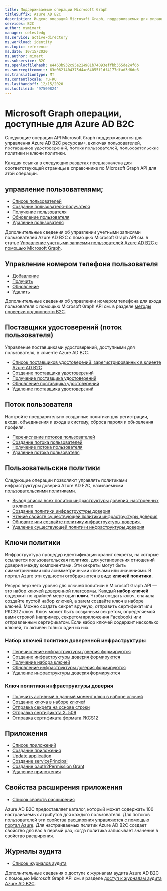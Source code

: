 ```yaml
---
title: Поддерживаемые операции Microsoft Graph
titleSuffix: Azure AD B2C
description: Индекс операций Microsoft Graph, поддерживаемых для управления Azure AD B2C ресурсами, включая пользователей, потоки пользователей, поставщики удостоверений, пользовательские политики, ключи политики и многое другое.
services: B2C
author: msmimart
manager: celestedg
ms.service: active-directory
ms.workload: identity
ms.topic: reference
ms.date: 10/15/2020
ms.author: mimart
ms.subservice: B2C
ms.openlocfilehash: e4463b932c95e224981b74093effbb355de24f6b
ms.sourcegitcommit: 63d0621404375d4ac64055f1df4177dfad3d6de6
ms.translationtype: MT
ms.contentlocale: ru-RU
ms.lasthandoff: 12/15/2020
ms.locfileid: "97509824"
---
```

# <a name="microsoft-graph-operations-available-for-azure-ad-b2c"></a>Microsoft Graph операции, доступные для Azure AD B2C

Следующие операции API Microsoft Graph поддерживаются для управления Azure AD B2C ресурсами, включая пользователей, поставщиков удостоверений, потоки пользователей, пользовательские политики и ключи политики.

Каждая ссылка в следующих разделах предназначена для соответствующей страницы в справочнике по Microsoft Graph API для этой операции.

## <a name="user-management"></a>управление пользователями;

- [Список пользователей](/graph/api/user-list)
- [Создание пользователя-получателя](/graph/api/user-post-users)
- [Получение пользователя](/graph/api/user-get)
- [Обновление пользователя](/graph/api/user-update)
- [Удаление пользователя](/graph/api/user-delete)

Дополнительные сведения об управлении учетными записями пользователей Azure AD B2C с помощью Microsoft Graph API см. в статье [Управление учетными записями пользователей Azure AD B2C с помощью Microsoft Graph](manage-user-accounts-graph-api.md).

## <a name="user-phone-number-management"></a>Управление номером телефона пользователя

- [Добавление](/graph/api/authentication-post-phonemethods)
- [Получить](/graph/api/b2cauthenticationmethodspolicy-get)
- [Обновление](/graph/api/b2cauthenticationmethodspolicy-update)
- [Удалить](/graph/api/phoneauthenticationmethod-delete)

Дополнительные сведения об управлении номером телефона для входа пользователя с помощью Microsoft Graph API см. в разделе [методы проверки подлинности B2C](/graph/api/resources/b2cauthenticationmethodspolicy).

## <a name="identity-providers-user-flow"></a>Поставщики удостоверений (поток пользователя)

Управление поставщиками удостоверений, доступными для пользователя, в клиенте Azure AD B2C.

- [Список поставщиков удостоверений, зарегистрированных в клиенте Azure AD B2C](/graph/api/identityprovider-list)
- [Создание поставщика удостоверений](/graph/api/identityprovider-post-identityproviders)
- [Получение поставщика удостоверений](/graph/api/identityprovider-get)
- [Обновление поставщика удостоверений](/graph/api/identityprovider-update)
- [Удаление поставщика удостоверений](/graph/api/identityprovider-delete)

## <a name="user-flow"></a>Поток пользователя

Настройте предварительно созданные политики для регистрации, входа, объединения и входа в систему, сброса пароля и обновления профиля.

- [Перечисление потоков пользователей](/graph/api/identityuserflow-list)
- [Создание потока пользователей](/graph/api/identityuserflow-post-userflows)
- [Получение потока пользователя](/graph/api/identityuserflow-get)
- [Удаление потока пользователя](/graph/api/identityuserflow-delete)

## <a name="custom-policies"></a>Пользовательские политики

Следующие операции позволяют управлять политиками инфраструктуры доверия Azure AD B2C, называемыми [пользовательскими политиками](custom-policy-overview.md).

- [Вывод списка всех политик инфраструктуры доверия, настроенных в клиенте](/graph/api/trustframework-list-trustframeworkpolicies)
- [Создание политики инфраструктуры доверия](/graph/api/trustframework-post-trustframeworkpolicy)
- [Чтение свойств существующей политики инфраструктуры доверия](/graph/api/trustframeworkpolicy-get)
- [Обновите или создайте политику инфраструктуры доверия.](/graph/api/trustframework-put-trustframeworkpolicy)
- [Удаление существующей политики инфраструктуры доверия](/graph/api/trustframeworkpolicy-delete)

## <a name="policy-keys"></a>Ключи политики

Инфраструктура процедур идентификации хранит секреты, на которые ссылается пользовательская политика, для установления отношений доверия между компонентами. Эти секреты могут быть симметричными или асимметричными ключами или значениями. В портал Azure эти сущности отображаются в виде **ключей политики**.

Ресурс верхнего уровня для ключей политики в Microsoft Graph API — это [набор ключей доверенной платформы](/graph/api/resources/trustframeworkkeyset). Каждый **набор ключей** содержит по крайней мере один **ключ**. Чтобы создать ключ, сначала создайте пустой набор ключей, а затем создайте ключ в наборе ключей. Можно создать секрет вручную, отправить сертификат или PKCS12 ключ. Ключ может быть созданным секретом, определяемой вами строкой (например, секретом приложения Facebook) или отправленным сертификатом. Если набор ключей содержит несколько ключей, то активен только один из них.

### <a name="trust-framework-policy-keyset"></a>Набор ключей политики доверенной инфраструктуры

- [Перечисление инфраструктуры доверия формируются](/graph/api/trustframework-list-keysets)
- [Создание инфраструктуры доверия формируются](/graph/api/trustframework-post-keysets)
- [Получение набора ключей](/graph/api/trustframeworkkeyset-get)
- [Обновление инфраструктуры доверия формируются](/graph/api/trustframeworkkeyset-update)
- [Удаление инфраструктуры доверия формируются](/graph/api/trustframeworkkeyset-delete)

### <a name="trust-framework-policy-key"></a>Ключ политики инфраструктуры доверия

- [Получить активный в данный момент ключ в наборе ключей](/graph/api/trustframeworkkeyset-getactivekey)
- [Создание ключа в наборе ключей](/graph/api/trustframeworkkeyset-generatekey)
- [Отправка секрета на основе строки](/graph/api/trustframeworkkeyset-uploadsecret)
- [Отправка сертификата X. 509](/graph/api/trustframeworkkeyset-uploadcertificate)
- [Отправка сертификата формата PKCS12](/graph/api/trustframeworkkeyset-uploadpkcs12)

## <a name="applications"></a>Приложения

- [Список приложений](/graph/api/application-list)
- [Создание приложения](/graph/api/resources/application)
- [Update application](/graph/api/application-update)
- [Создание servicePrincipal](/graph/api/resources/serviceprincipal)
- [Создание oauth2Permission Grant](/graph/api/resources/oauth2permissiongrant)
- [Удаление приложения](/graph/api/application-delete)

## <a name="application-extension-properties"></a>Свойства расширения приложения

- [Список свойств расширения](/graph/api/application-list-extensionproperty)

Azure AD B2C предоставляет каталог, который может содержать 100 настраиваемых атрибутов для каждого пользователя. Для потоков пользователей эти свойства расширения [управляются с помощью портал Azure](user-flow-custom-attributes.md). Для настраиваемых политик Azure AD B2C создает свойство для вас в первый раз, когда политика записывает значение в свойство расширения.

## <a name="audit-logs"></a>Журналы аудита

- [Список журналов аудита](/graph/api/directoryaudit-list)

Дополнительные сведения о доступе к журналам аудита Azure AD B2C с помощью Microsoft Graph API см. в разделе [доступ к журналам аудита Azure AD B2C](view-audit-logs.md).